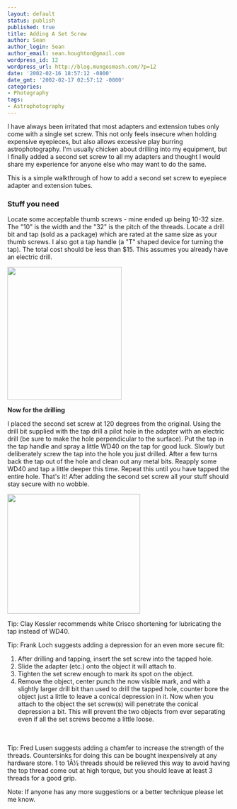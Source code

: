 ```yaml
---
layout: default
status: publish
published: true
title: Adding A Set Screw
author: Sean
author_login: Sean
author_email: sean.houghton@gmail.com
wordpress_id: 12
wordpress_url: http://blog.mungosmash.com/?p=12
date: '2002-02-16 18:57:12 -0800'
date_gmt: '2002-02-17 02:57:12 -0800'
categories:
- Photography
tags:
- Astrophotography
---
```

I have always been irritated that most adapters and extension tubes only come with a single set screw. This not only feels insecure when holding expensive eyepieces, but also allows excessive play burring astrophotography. I'm usually chicken about drilling into my equipment, but I finally added a second set screw to all my adapters and thought I would share my experience for anyone else who may want to do the same.

This is a simple walkthrough of how to add a second set screw to eyepiece adapter and extension tubes.

### Stuff you need
Locate some acceptable thumb screws - mine ended up being 10-32 size. The "10" is the width and the "32" is the pitch of the threads. Locate a drill bit and tap (sold as a package) which are rated at the same size as your thumb screws. I also got a tap handle (a "T" shaped device for turning the tap). The total cost should be less than $15. This assumes you already have an electric drill.

<a href="{{site.url_root}}/assets/data/2008/12/1108606025_stuffyouneed.jpg"><img src="{{site.url_root}}/assets/data/2008/12/1108606025_stuffyouneed-258x300.jpg" alt="" title="1108606025_stuffyouneed" width="258" height="300" class="aligncenter size-medium wp-image-231" /></a>

<strong>Now for the drilling</strong>

I placed the second set screw at 120 degrees from the original. Using the drill bit supplied with the tap drill a pilot hole in the adapter with an electric drill (be sure to make the hole perpendicular to the surface). Put the tap in the tap handle and spray a little WD40 on the tap for good luck. Slowly but deliberately screw the tap into the hole you just drilled. After a few turns back the tap out of the hole and clean out any metal bits. Reapply some WD40 and tap a little deeper this time. Repeat this until you have tapped the entire hole. That's it! After adding the second set screw all your stuff should stay secure with no wobble.

<a href="{{site.url_root}}/assets/data/2008/12/1108606108_nicelittlehole.jpg"><img src="{{site.url_root}}/assets/data/2008/12/1108606108_nicelittlehole-300x270.jpg" alt="" title="1108606108_nicelittlehole" width="300" height="270" class="aligncenter size-medium wp-image-232" /></a>

Tip: Clay Kessler recommends white Crisco shortening for lubricating the tap instead of WD40.

Tip: Frank Loch suggests adding a depression for an even more secure fit:

<ol>
<li>After drilling and tapping, insert the set screw into the tapped hole.</li>
<li>Slide the adapter (etc.) onto the object it will attach to.</li>
<li>Tighten the set screw enough to mark its spot on the object.</li>
<li>Remove the object, center punch the now visible mark, and with a slightly larger drill bit than used to drill the tapped hole, counter bore the object just a little to leave a conical depression in it. Now when you attach to the object the set screw(s) will penetrate the conical depression a bit. This will prevent the two objects from ever separating even if all the set screws become a little loose.</li><br />
</ol><br />
Tip: Fred Lusen suggests adding a chamfer to increase the strength of the threads. Countersinks for doing this can be bought inexpensively at any hardware store. 1 to 1&Acirc;&frac12; threads should be relieved this way to avoid having the top thread come out at high torque, but you should leave at least 3 threads for a good grip.

Note: If anyone has any more suggestions or a better technique please let me know.

